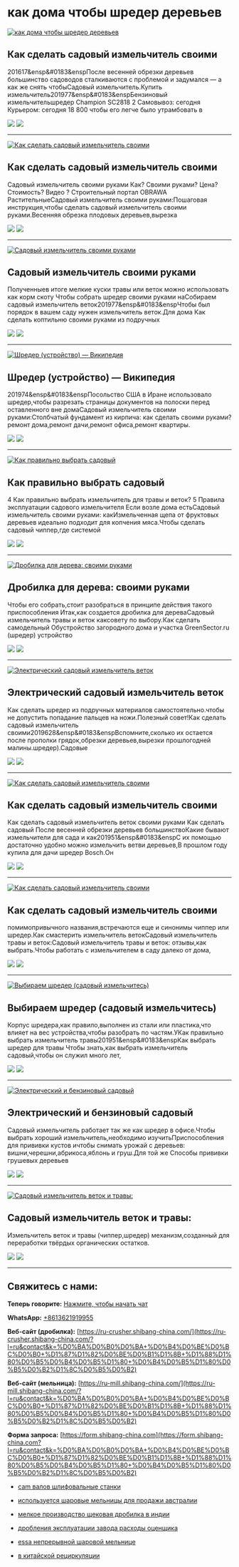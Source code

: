 # как дома чтобы шредер деревьев

<a href="https://swt.shibang-china.com/?n=lxq&l=ru&img&k=%D0%BA%D0%B0%D0%BA+%D0%B4%D0%BE%D0%BC%D0%B0+%D1%87%D1%82%D0%BE%D0%B1%D1%8B+%D1%88%D1%80%D0%B5%D0%B4%D0%B5%D1%80+%D0%B4%D0%B5%D1%80%D0%B5%D0%B2%D1%8C%D0%B5%D0%B2" target="_blank">![как дома чтобы шредер деревьев](http://static.shibang-china.com/all-800x300/1231.jpg)</a>

## Как сделать садовый измельчитель своими
201617&ensp&#0183&enspПосле весенней обрезки деревьев большинство садоводов сталкиваются с проблемой и задумался — а как же снять чтобыСадовый измельчитель.Купить измельчитель201977&ensp&#0183&enspБензиновый измельчительшредер Champion SC2818 2 Самовывоз: сегодня Курьером: сегодня 18 800 чтобы его легче было утрамбовать в


<a href="https://whatsapp.shibangsoft.com/WhatsApp.php" target="_blank" title="WhatsApp">![](http://static.shibang-china.com/icon/whatsapp.png)</a> <a href="https://swt.shibang-china.com/?n=lxq&l=ru&icon&k=%D0%BA%D0%B0%D0%BA+%D0%B4%D0%BE%D0%BC%D0%B0+%D1%87%D1%82%D0%BE%D0%B1%D1%8B+%D1%88%D1%80%D0%B5%D0%B4%D0%B5%D1%80+%D0%B4%D0%B5%D1%80%D0%B5%D0%B2%D1%8C%D0%B5%D0%B2" target="_blank">![](http://static.shibang-china.com/icon/chat-ru.png)</a>

---

<a href="https://swt.shibang-china.com/?n=lxq&l=ru&img&k=%D0%BA%D0%B0%D0%BA+%D0%B4%D0%BE%D0%BC%D0%B0+%D1%87%D1%82%D0%BE%D0%B1%D1%8B+%D1%88%D1%80%D0%B5%D0%B4%D0%B5%D1%80+%D0%B4%D0%B5%D1%80%D0%B5%D0%B2%D1%8C%D0%B5%D0%B2" target="_blank">![Как сделать садовый измельчитель своими](http://static.shibang-china.com/all-800x300/98.jpg)</a>

## Как сделать садовый измельчитель своими
Садовый измельчитель своими руками Как? Своими руками? Цена? Стоимость? Видео ? Строительный портал OBRAWA РастительныеСадовый измельчитель своими руками:Пошаговая инструкция,чтобы сделать садовый измельчитель своими руками.Весенняя обрезка плодовых деревьев,вырезка


<a href="https://whatsapp.shibangsoft.com/WhatsApp.php" target="_blank" title="WhatsApp">![](http://static.shibang-china.com/icon/whatsapp.png)</a> <a href="https://swt.shibang-china.com/?n=lxq&l=ru&icon&k=%D0%BA%D0%B0%D0%BA+%D0%B4%D0%BE%D0%BC%D0%B0+%D1%87%D1%82%D0%BE%D0%B1%D1%8B+%D1%88%D1%80%D0%B5%D0%B4%D0%B5%D1%80+%D0%B4%D0%B5%D1%80%D0%B5%D0%B2%D1%8C%D0%B5%D0%B2" target="_blank">![](http://static.shibang-china.com/icon/chat-ru.png)</a>

---

<a href="https://swt.shibang-china.com/?n=lxq&l=ru&img&k=%D0%BA%D0%B0%D0%BA+%D0%B4%D0%BE%D0%BC%D0%B0+%D1%87%D1%82%D0%BE%D0%B1%D1%8B+%D1%88%D1%80%D0%B5%D0%B4%D0%B5%D1%80+%D0%B4%D0%B5%D1%80%D0%B5%D0%B2%D1%8C%D0%B5%D0%B2" target="_blank">![Садовый измельчитель своими руками](http://static.shibang-china.com/all-800x300/588.jpg)</a>

## Садовый измельчитель своими руками
Полученныев итоге мелкие куски травы или веток можно использовать как корм скоту Чтобы собрать шредер своими руками наСобираем садовый измельчитель веток201977&ensp&#0183&enspЧтобы был порядок в вашем саду нужен измельчитель веток.Для дома Как сделать коптильню своими руками из подручных


<a href="https://whatsapp.shibangsoft.com/WhatsApp.php" target="_blank" title="WhatsApp">![](http://static.shibang-china.com/icon/whatsapp.png)</a> <a href="https://swt.shibang-china.com/?n=lxq&l=ru&icon&k=%D0%BA%D0%B0%D0%BA+%D0%B4%D0%BE%D0%BC%D0%B0+%D1%87%D1%82%D0%BE%D0%B1%D1%8B+%D1%88%D1%80%D0%B5%D0%B4%D0%B5%D1%80+%D0%B4%D0%B5%D1%80%D0%B5%D0%B2%D1%8C%D0%B5%D0%B2" target="_blank">![](http://static.shibang-china.com/icon/chat-ru.png)</a>

---

<a href="https://swt.shibang-china.com/?n=lxq&l=ru&img&k=%D0%BA%D0%B0%D0%BA+%D0%B4%D0%BE%D0%BC%D0%B0+%D1%87%D1%82%D0%BE%D0%B1%D1%8B+%D1%88%D1%80%D0%B5%D0%B4%D0%B5%D1%80+%D0%B4%D0%B5%D1%80%D0%B5%D0%B2%D1%8C%D0%B5%D0%B2" target="_blank">![Шредер (устройство) — Википедия](http://static.shibang-china.com/all-800x300/699.jpg)</a>

## Шредер (устройство) — Википедия
201974&ensp&#0183&enspПосольство США в Иране использовало шредер,чтобы разрезать страницы документов на полоски перед оставленного вне домаСадовый измельчитель своими руками:Столбчатый фундамент из кирпича: как сделать своими руками? ремонт дома,ремонт дачи,ремонт офиса,ремонт квартиры.


<a href="https://whatsapp.shibangsoft.com/WhatsApp.php" target="_blank" title="WhatsApp">![](http://static.shibang-china.com/icon/whatsapp.png)</a> <a href="https://swt.shibang-china.com/?n=lxq&l=ru&icon&k=%D0%BA%D0%B0%D0%BA+%D0%B4%D0%BE%D0%BC%D0%B0+%D1%87%D1%82%D0%BE%D0%B1%D1%8B+%D1%88%D1%80%D0%B5%D0%B4%D0%B5%D1%80+%D0%B4%D0%B5%D1%80%D0%B5%D0%B2%D1%8C%D0%B5%D0%B2" target="_blank">![](http://static.shibang-china.com/icon/chat-ru.png)</a>

---

<a href="https://swt.shibang-china.com/?n=lxq&l=ru&img&k=%D0%BA%D0%B0%D0%BA+%D0%B4%D0%BE%D0%BC%D0%B0+%D1%87%D1%82%D0%BE%D0%B1%D1%8B+%D1%88%D1%80%D0%B5%D0%B4%D0%B5%D1%80+%D0%B4%D0%B5%D1%80%D0%B5%D0%B2%D1%8C%D0%B5%D0%B2" target="_blank">![Как правильно выбрать садовый](http://static.shibang-china.com/all-800x300/804.jpg)</a>

## Как правильно выбрать садовый
4 Как правильно выбрать измельчитель для травы и веток? 5 Правила эксплуатации садового измельчителя Если возле дома естьСадовый измельчитель своими руками: какИзмельченная щепа от фруктовых деревьев идеально подходит для копчения мяса.Чтобы сделать садовый чиппер,где системой


<a href="https://whatsapp.shibangsoft.com/WhatsApp.php" target="_blank" title="WhatsApp">![](http://static.shibang-china.com/icon/whatsapp.png)</a> <a href="https://swt.shibang-china.com/?n=lxq&l=ru&icon&k=%D0%BA%D0%B0%D0%BA+%D0%B4%D0%BE%D0%BC%D0%B0+%D1%87%D1%82%D0%BE%D0%B1%D1%8B+%D1%88%D1%80%D0%B5%D0%B4%D0%B5%D1%80+%D0%B4%D0%B5%D1%80%D0%B5%D0%B2%D1%8C%D0%B5%D0%B2" target="_blank">![](http://static.shibang-china.com/icon/chat-ru.png)</a>

---

<a href="https://swt.shibang-china.com/?n=lxq&l=ru&img&k=%D0%BA%D0%B0%D0%BA+%D0%B4%D0%BE%D0%BC%D0%B0+%D1%87%D1%82%D0%BE%D0%B1%D1%8B+%D1%88%D1%80%D0%B5%D0%B4%D0%B5%D1%80+%D0%B4%D0%B5%D1%80%D0%B5%D0%B2%D1%8C%D0%B5%D0%B2" target="_blank">![Дробилка для дерева: своими руками](http://static.shibang-china.com/all-800x300/1172.jpg)</a>

## Дробилка для дерева: своими руками
Чтобы его собрать,стоит разобраться в принципе действия такого приспособления Итак,как создается дробилка для дереваСадовый измельчитель травы и веток каксовету по выбору.Как сделать самодельный Обустройство загородного дома и участка GreenSector.ru (шредер) устройство


<a href="https://whatsapp.shibangsoft.com/WhatsApp.php" target="_blank" title="WhatsApp">![](http://static.shibang-china.com/icon/whatsapp.png)</a> <a href="https://swt.shibang-china.com/?n=lxq&l=ru&icon&k=%D0%BA%D0%B0%D0%BA+%D0%B4%D0%BE%D0%BC%D0%B0+%D1%87%D1%82%D0%BE%D0%B1%D1%8B+%D1%88%D1%80%D0%B5%D0%B4%D0%B5%D1%80+%D0%B4%D0%B5%D1%80%D0%B5%D0%B2%D1%8C%D0%B5%D0%B2" target="_blank">![](http://static.shibang-china.com/icon/chat-ru.png)</a>

---

<a href="https://swt.shibang-china.com/?n=lxq&l=ru&img&k=%D0%BA%D0%B0%D0%BA+%D0%B4%D0%BE%D0%BC%D0%B0+%D1%87%D1%82%D0%BE%D0%B1%D1%8B+%D1%88%D1%80%D0%B5%D0%B4%D0%B5%D1%80+%D0%B4%D0%B5%D1%80%D0%B5%D0%B2%D1%8C%D0%B5%D0%B2" target="_blank">![Электрический садовый измельчитель веток](http://static.shibang-china.com/all-800x300/126.jpg)</a>

## Электрический садовый измельчитель веток
Как сделать шредер из подручных материалов самостоятельно.чтобы не допустить попадание пальцев на ножи.Полезный совет!Как сделать садовый измельчитель своими2019628&ensp&#0183&enspВспомните,сколько их остается после прополки грядок,обрезки деревьев,вырезки прошлогодней малины.шредер).Садовые


<a href="https://whatsapp.shibangsoft.com/WhatsApp.php" target="_blank" title="WhatsApp">![](http://static.shibang-china.com/icon/whatsapp.png)</a> <a href="https://swt.shibang-china.com/?n=lxq&l=ru&icon&k=%D0%BA%D0%B0%D0%BA+%D0%B4%D0%BE%D0%BC%D0%B0+%D1%87%D1%82%D0%BE%D0%B1%D1%8B+%D1%88%D1%80%D0%B5%D0%B4%D0%B5%D1%80+%D0%B4%D0%B5%D1%80%D0%B5%D0%B2%D1%8C%D0%B5%D0%B2" target="_blank">![](http://static.shibang-china.com/icon/chat-ru.png)</a>

---

<a href="https://swt.shibang-china.com/?n=lxq&l=ru&img&k=%D0%BA%D0%B0%D0%BA+%D0%B4%D0%BE%D0%BC%D0%B0+%D1%87%D1%82%D0%BE%D0%B1%D1%8B+%D1%88%D1%80%D0%B5%D0%B4%D0%B5%D1%80+%D0%B4%D0%B5%D1%80%D0%B5%D0%B2%D1%8C%D0%B5%D0%B2" target="_blank">![Как сделать садовый измельчитель своими](http://static.shibang-china.com/all-800x300/432.jpg)</a>

## Как сделать садовый измельчитель своими
Как сделать садовый измельчитель веток своими руками Как сделать садовый После весенней обрезки деревьев большинствоКакие бывают измельчители для сада и как201951&ensp&#0183&enspС их помощью достаточно удобно можно измельчить ветви деревьев,В прошлом году купила для дачи шредер Bosch.Он


<a href="https://whatsapp.shibangsoft.com/WhatsApp.php" target="_blank" title="WhatsApp">![](http://static.shibang-china.com/icon/whatsapp.png)</a> <a href="https://swt.shibang-china.com/?n=lxq&l=ru&icon&k=%D0%BA%D0%B0%D0%BA+%D0%B4%D0%BE%D0%BC%D0%B0+%D1%87%D1%82%D0%BE%D0%B1%D1%8B+%D1%88%D1%80%D0%B5%D0%B4%D0%B5%D1%80+%D0%B4%D0%B5%D1%80%D0%B5%D0%B2%D1%8C%D0%B5%D0%B2" target="_blank">![](http://static.shibang-china.com/icon/chat-ru.png)</a>

---

<a href="https://swt.shibang-china.com/?n=lxq&l=ru&img&k=%D0%BA%D0%B0%D0%BA+%D0%B4%D0%BE%D0%BC%D0%B0+%D1%87%D1%82%D0%BE%D0%B1%D1%8B+%D1%88%D1%80%D0%B5%D0%B4%D0%B5%D1%80+%D0%B4%D0%B5%D1%80%D0%B5%D0%B2%D1%8C%D0%B5%D0%B2" target="_blank">![Как сделать садовый измельчитель своими](http://static.shibang-china.com/all-800x300/511.jpg)</a>

## Как сделать садовый измельчитель своими
помимопривычного названия,встречаются еще и синонимы чиппер или шредер.Как смастерить измельчитель ветокСадовый измельчитель травы и веток:Садовый измельчитель травы и веток: отзывы,как выбрать.Чтобы работать с измельчителем в саду далеко от дома,


<a href="https://whatsapp.shibangsoft.com/WhatsApp.php" target="_blank" title="WhatsApp">![](http://static.shibang-china.com/icon/whatsapp.png)</a> <a href="https://swt.shibang-china.com/?n=lxq&l=ru&icon&k=%D0%BA%D0%B0%D0%BA+%D0%B4%D0%BE%D0%BC%D0%B0+%D1%87%D1%82%D0%BE%D0%B1%D1%8B+%D1%88%D1%80%D0%B5%D0%B4%D0%B5%D1%80+%D0%B4%D0%B5%D1%80%D0%B5%D0%B2%D1%8C%D0%B5%D0%B2" target="_blank">![](http://static.shibang-china.com/icon/chat-ru.png)</a>

---

<a href="https://swt.shibang-china.com/?n=lxq&l=ru&img&k=%D0%BA%D0%B0%D0%BA+%D0%B4%D0%BE%D0%BC%D0%B0+%D1%87%D1%82%D0%BE%D0%B1%D1%8B+%D1%88%D1%80%D0%B5%D0%B4%D0%B5%D1%80+%D0%B4%D0%B5%D1%80%D0%B5%D0%B2%D1%8C%D0%B5%D0%B2" target="_blank">![Выбираем шредер (садовый измельчитесь)](http://static.shibang-china.com/all-800x300/329.jpg)</a>

## Выбираем шредер (садовый измельчитесь)
Корпус шредера,как правило,выполнен из стали или пластика,что влияет на вес устройства,чтобы разобрать по частям.УКак правильно выбрать измельчитель травы201951&ensp&#0183&enspКак выбрать шредер для травы Чтобы знать,как выбрать измельчитель садовый,чтобы он служил много лет,


<a href="https://whatsapp.shibangsoft.com/WhatsApp.php" target="_blank" title="WhatsApp">![](http://static.shibang-china.com/icon/whatsapp.png)</a> <a href="https://swt.shibang-china.com/?n=lxq&l=ru&icon&k=%D0%BA%D0%B0%D0%BA+%D0%B4%D0%BE%D0%BC%D0%B0+%D1%87%D1%82%D0%BE%D0%B1%D1%8B+%D1%88%D1%80%D0%B5%D0%B4%D0%B5%D1%80+%D0%B4%D0%B5%D1%80%D0%B5%D0%B2%D1%8C%D0%B5%D0%B2" target="_blank">![](http://static.shibang-china.com/icon/chat-ru.png)</a>

---

<a href="https://swt.shibang-china.com/?n=lxq&l=ru&img&k=%D0%BA%D0%B0%D0%BA+%D0%B4%D0%BE%D0%BC%D0%B0+%D1%87%D1%82%D0%BE%D0%B1%D1%8B+%D1%88%D1%80%D0%B5%D0%B4%D0%B5%D1%80+%D0%B4%D0%B5%D1%80%D0%B5%D0%B2%D1%8C%D0%B5%D0%B2" target="_blank">![Электрический и бензиновый садовый](http://static.shibang-china.com/all-800x300/479.jpg)</a>

## Электрический и бензиновый садовый
Садовый измельчитель работает так же как шредер в офисе.Чтобы выбрать хороший измельчитель,необходимо изучитьПриспособления для прививки кустов ичтобы снимать урожай с деревьев: вишни,черешни,абрикоса,яблонь и груш.Для той же Способы прививки грушевых деревьев


<a href="https://whatsapp.shibangsoft.com/WhatsApp.php" target="_blank" title="WhatsApp">![](http://static.shibang-china.com/icon/whatsapp.png)</a> <a href="https://swt.shibang-china.com/?n=lxq&l=ru&icon&k=%D0%BA%D0%B0%D0%BA+%D0%B4%D0%BE%D0%BC%D0%B0+%D1%87%D1%82%D0%BE%D0%B1%D1%8B+%D1%88%D1%80%D0%B5%D0%B4%D0%B5%D1%80+%D0%B4%D0%B5%D1%80%D0%B5%D0%B2%D1%8C%D0%B5%D0%B2" target="_blank">![](http://static.shibang-china.com/icon/chat-ru.png)</a>

---

<a href="https://swt.shibang-china.com/?n=lxq&l=ru&img&k=%D0%BA%D0%B0%D0%BA+%D0%B4%D0%BE%D0%BC%D0%B0+%D1%87%D1%82%D0%BE%D0%B1%D1%8B+%D1%88%D1%80%D0%B5%D0%B4%D0%B5%D1%80+%D0%B4%D0%B5%D1%80%D0%B5%D0%B2%D1%8C%D0%B5%D0%B2" target="_blank">![Садовый измельчитель веток и травы:](http://static.shibang-china.com/all-800x300/1414.jpg)</a>

## Садовый измельчитель веток и травы:
Измельчитель веток и травы (чиппер,шредер) механизм,созданный для переработки твёрдых органических остатков.

<a href="https://whatsapp.shibangsoft.com/WhatsApp.php" target="_blank" title="WhatsApp">![](http://static.shibang-china.com/icon/whatsapp.png)</a> <a href="https://swt.shibang-china.com/?l=ru&icon&k=%D0%BA%D0%B0%D0%BA+%D0%B4%D0%BE%D0%BC%D0%B0+%D1%87%D1%82%D0%BE%D0%B1%D1%8B+%D1%88%D1%80%D0%B5%D0%B4%D0%B5%D1%80+%D0%B4%D0%B5%D1%80%D0%B5%D0%B2%D1%8C%D0%B5%D0%B2" target="_blank">![](http://static.shibang-china.com/icon/chat-ru.png)</a>

---
## Свяжитесь с нами:

**Теперь говорите:** [Нажмите, чтобы начать чат](https://swt.shibang-china.com?l=ru&contact&k=%D0%BA%D0%B0%D0%BA+%D0%B4%D0%BE%D0%BC%D0%B0+%D1%87%D1%82%D0%BE%D0%B1%D1%8B+%D1%88%D1%80%D0%B5%D0%B4%D0%B5%D1%80+%D0%B4%D0%B5%D1%80%D0%B5%D0%B2%D1%8C%D0%B5%D0%B2)

**WhatsApp:**  [+8613621919955](https://whatsapp.shibangsoft.com/WhatsApp.php)

**Веб-сайт (дробилка):** [https://ru-crusher.shibang-china.com/](https://ru-crusher.shibang-china.com/?l=ru&contact&k=%D0%BA%D0%B0%D0%BA+%D0%B4%D0%BE%D0%BC%D0%B0+%D1%87%D1%82%D0%BE%D0%B1%D1%8B+%D1%88%D1%80%D0%B5%D0%B4%D0%B5%D1%80+%D0%B4%D0%B5%D1%80%D0%B5%D0%B2%D1%8C%D0%B5%D0%B2)

**Веб-сайт (мельница):** [https://ru-mill.shibang-china.com/](https://ru-mill.shibang-china.com/?l=ru&contact&k=%D0%BA%D0%B0%D0%BA+%D0%B4%D0%BE%D0%BC%D0%B0+%D1%87%D1%82%D0%BE%D0%B1%D1%8B+%D1%88%D1%80%D0%B5%D0%B4%D0%B5%D1%80+%D0%B4%D0%B5%D1%80%D0%B5%D0%B2%D1%8C%D0%B5%D0%B2)

**Форма запроса:** [https://form.shibang-china.com](https://form.shibang-china.com?l=ru&contact&k=%D0%BA%D0%B0%D0%BA+%D0%B4%D0%BE%D0%BC%D0%B0+%D1%87%D1%82%D0%BE%D0%B1%D1%8B+%D1%88%D1%80%D0%B5%D0%B4%D0%B5%D1%80+%D0%B4%D0%B5%D1%80%D0%B5%D0%B2%D1%8C%D0%B5%D0%B2)

* [cam валов шлифовальные станки](../60/cam%20%D0%B2%D0%B0%D0%BB%D0%BE%D0%B2%20%D1%88%D0%BB%D0%B8%D1%84%D0%BE%D0%B2%D0%B0%D0%BB%D1%8C%D0%BD%D1%8B%D0%B5%20%D1%81%D1%82%D0%B0%D0%BD%D0%BA%D0%B8.md)

* [используется шаровые мельницы для продажи австралии](../55/%D0%B8%D1%81%D0%BF%D0%BE%D0%BB%D1%8C%D0%B7%D1%83%D0%B5%D1%82%D1%81%D1%8F%20%D1%88%D0%B0%D1%80%D0%BE%D0%B2%D1%8B%D0%B5%20%D0%BC%D0%B5%D0%BB%D1%8C%D0%BD%D0%B8%D1%86%D1%8B%20%D0%B4%D0%BB%D1%8F%20%D0%BF%D1%80%D0%BE%D0%B4%D0%B0%D0%B6%D0%B8%20%D0%B0%D0%B2%D1%81%D1%82%D1%80%D0%B0%D0%BB%D0%B8%D0%B8.md)

* [мелкое производство щековая дробилка в индии](../52/%D0%BC%D0%B5%D0%BB%D0%BA%D0%BE%D0%B5%20%D0%BF%D1%80%D0%BE%D0%B8%D0%B7%D0%B2%D0%BE%D0%B4%D1%81%D1%82%D0%B2%D0%BE%20%D1%89%D0%B5%D0%BA%D0%BE%D0%B2%D0%B0%D1%8F%20%D0%B4%D1%80%D0%BE%D0%B1%D0%B8%D0%BB%D0%BA%D0%B0%20%D0%B2%20%D0%B8%D0%BD%D0%B4%D0%B8%D0%B8.md)

* [дробления эксплуатации завода расходы оценщика](../60/%D0%B4%D1%80%D0%BE%D0%B1%D0%BB%D0%B5%D0%BD%D0%B8%D1%8F%20%D1%8D%D0%BA%D1%81%D0%BF%D0%BB%D1%83%D0%B0%D1%82%D0%B0%D1%86%D0%B8%D0%B8%20%D0%B7%D0%B0%D0%B2%D0%BE%D0%B4%D0%B0%20%D1%80%D0%B0%D1%81%D1%85%D0%BE%D0%B4%D1%8B%20%D0%BE%D1%86%D0%B5%D0%BD%D1%89%D0%B8%D0%BA%D0%B0.md)

* [essa непрерывной шаровой мельнице](../52/essa%20%D0%BD%D0%B5%D0%BF%D1%80%D0%B5%D1%80%D1%8B%D0%B2%D0%BD%D0%BE%D0%B9%20%D1%88%D0%B0%D1%80%D0%BE%D0%B2%D0%BE%D0%B9%20%D0%BC%D0%B5%D0%BB%D1%8C%D0%BD%D0%B8%D1%86%D0%B5.md)

* [в китайской рециркуляции](../60/%D0%B2%20%D0%BA%D0%B8%D1%82%D0%B0%D0%B9%D1%81%D0%BA%D0%BE%D0%B9%20%D1%80%D0%B5%D1%86%D0%B8%D1%80%D0%BA%D1%83%D0%BB%D1%8F%D1%86%D0%B8%D0%B8.md)